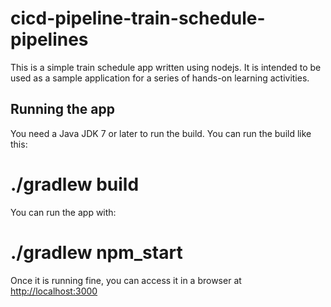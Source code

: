 # cicd-pipeline-train-schedule-pipelines

This is a simple train schedule app written using nodejs. It is intended to be used as a sample application for a series of hands-on learning activities.

## Running the app

You need a Java JDK 7 or later to run the build. You can run the build like this:

   # ./gradlew build

You can run the app with:

   # ./gradlew npm_start

Once it is running fine, you can access it in a browser at [http://localhost:3000](http://localhost:3000)
